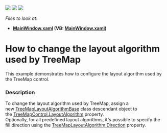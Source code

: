 <!-- default badges list -->
![](https://img.shields.io/endpoint?url=https://codecentral.devexpress.com/api/v1/VersionRange/128571968/21.1.5%2B)
[![](https://img.shields.io/badge/Open_in_DevExpress_Support_Center-FF7200?style=flat-square&logo=DevExpress&logoColor=white)](https://supportcenter.devexpress.com/ticket/details/T308988)
[![](https://img.shields.io/badge/📖_How_to_use_DevExpress_Examples-e9f6fc?style=flat-square)](https://docs.devexpress.com/GeneralInformation/403183)
<!-- default badges end -->
<!-- default file list -->
*Files to look at*:

* **[MainWindow.xaml](./CS/TreeMapLayoutAlgorithmCustomizationSample/MainWindow.xaml) (VB: [MainWindow.xaml](./VB/TreeMapLayoutAlgorithmCustomizationSample/MainWindow.xaml))**
<!-- default file list end -->
# How to change the layout algorithm used by TreeMap


<p>This example demonstrates how to configure the layout algorithm used by the TreeMap control.</p>


<h3>Description</h3>

To change the layout algorithm used by TreeMap, assign a new&nbsp;<a href="https://documentation.devexpress.com/#WPF/clsDevExpressXpfTreeMapTreeMapLayoutAlgorithmBasetopic">TreeMapLayoutAlgorithmBase</a>&nbsp;class descendant object to the&nbsp;<a href="https://documentation.devexpress.com/#WPF/DevExpressXpfTreeMapTreeMapControl_LayoutAlgorithmtopic">TreeMapControl.LayoutAlgorithm</a>&nbsp;property.<br>Optionally, for all predefined layout algorithms, it's possible to specify the fill direction using the&nbsp;<a href="https://documentation.devexpress.com/#WPF/DevExpressXpfTreeMapTreeMapLayoutAlgorithm_Directiontopic">TreeMapLayoutAlgorithm.Direction</a>&nbsp;property.

<br/>


